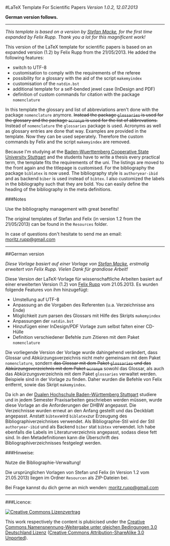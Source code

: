 
#LaTeX Template For Scientific Papers
*Version 1.0.2, 12.07.2013*

**German version follows.**

---

*This template is based on a version by [Stefan Macke](http://blog.stefan-macke.com/2009/04/24/latex-vorlage-fuer-meine-masterarbeit-an-der-ohm-hochschule-nuernberg/), for the first time expanded by Felix Rupp. Thank you a lot for this magnificent work!*

This version of the LaTeX template for scientific papers is based on an expanded version (1.2) by Felix Rupp from the 21/05/2013. He added the following features:

* switch to UTF-8
* customisation to comply with the requirements of the referee
* possibility for a glossary with the aid of the script `makemyindex`
* customisation of the `natdin.bst`
* additional template for a self-bended jewel case (InDesign and PDF)
* definition of custom commands for citation with the package `nomenclature`

In this template the glossary and list of abbreviations aren't done with the package `nomenclature` anymore. ~~Instead the package `glossaries` is used for the glossary and the package `acronym` is used for the list of abbrevations.~~ Instead of `nomenclature` the `glossaries` package is used. Acronyms as well as glossary entries are done that way. Examples are provided in the template. Now they can be used seperately. Therefore the custom commands by Felix and the script `makemyindex` are removed.

Because I'm studying at the [Baden-Wuerttemberg Cooperative State University Stuttgart](http://www.dhbw-stuttgart.de/service/english/about-us.html) and the students have to write a thesis every practical term, the template fits the requirements of the uni. The listings are moved to the front again and the titlepage is customised. For the bibliography the package `biblatex` is now used. The bibliography style is `authoryear-ibid` and as backend `biber` is used instead of `bibtex`. I also customized the labels in the bibliography such that they are bold. You can easily define the heading of the bibliography in the meta definitions.

###Notes

Use the bibliography management with great benefits!

The original templates of Stefan and Felix (in version 1.2 from the 21/05/2013) can be found in the `Resources` folder.

In case of questions don't hesitate to send me an email: [moritz.rupp@gmail.com](mailto:moritz.rupp@gmail.com)

---

##German version

*Diese Vorlage basiert auf einer Vorlage von [Stefan Macke](http://blog.stefan-macke.com/2009/04/24/latex-vorlage-fuer-meine-masterarbeit-an-der-ohm-hochschule-nuernberg/), erstmalig erweitert von Felix Rupp. Vielen Dank für grandiose Arbeit!*

Diese Version der LaTeX-Vorlage für wissenschaftliche Arbeiten basiert auf einer erweiterten Version (1.2) von [Felix Rupp](https://github.com/felixrupp/LaTeX-Vorlage-Wissenschaftliche-Arbeit) vom 21.05.2013. Es wurden folgende Features von ihm hinzugefügt:

* Umstellung auf UTF-8
* Anpassung an die Vorgaben des Referenten (u.a. Verzeichnisse ans Ende)
* Möglichkeit zum parsen des Glossars mit Hilfe des Skripts `makemyindex`
* Anpassungen der `natdin.bst`
* Hinzufügen einer InDesign/PDF Vorlage zum selbst falten einer CD-Hülle
* Definition verschiedener Befehle zum Zitieren mit dem Paket `nomenclature`


Die vorliegende Version der Vorlage wurde dahingehend verändert, dass Glossar und Abkürzungsverzeichnis nicht mehr gemeinsam mit dem Paket `nomenclature`, sondern ~~das Glossar mit dem Paket `glossaries` und das Abkürzungsverzeichnis mit dem Paket `acronym`~~ sowohl das Glossar, als auch das Abkürzungsverzeichnis mit dem Paket `glossaries` verwaltet werden. Beispiele sind in der Vorlage zu finden. Daher wurden die Befehle von Felix entfernt, sowie das Skript `makemyindex`.

Da ich an der [Dualen Hochschule Baden-Württemberg Stuttgart](http://www.dhbw-stuttgart.de) studiere und in jedem Semester Praxisarbeiten geschrieben werden müssen, wurde diese Vorlage an die Anforderungen der DHBW angepasst. Die Verzeichnisse wurden erneut an den Anfang gestellt und das Deckblatt angepasst. Anstatt `bibtex`wird `biblatex`zur Erzeugung des Bibliographiverzeichnises verwendet. Als Bibliographie-Stil wird der Stil `authoryear-ibid` und als Backend `biber` stat `bibtex` verwendet. Ich habe ebenfalls die Labels im Literaturverzeichnis angepasst, sodass diese fett sind. In den Metadefinitionen kann die Überschrift des Bibliographiverzeichnisses festgelegt werden.

###Hinweise:


Nutze die Bibliographie-Verwaltung! 

Die ursprünglichen Vorlagen von Stefan und Felix (in Version 1.2 vom 21.05.2013) liegen im Ordner `Resourcen` als ZIP-Dateien bei.

Bei Frage kannst du dich gerne an mich wenden: [moritz.rupp@gmail.com](mailto:morit.zrupp@gmail.com)

---

###Licence:

[![Creative Commons Lizenzvertrag](http://i.creativecommons.org/l/by-sa/3.0/de/88x31.png)](http://creativecommons.org/licenses/by-sa/3.0/de/)

This work respectively the content is plubicised under the [Creative Commons Namensnennung-Weitergabe unter gleichen Bedingungen 3.0 Deutschland Lizenz](http://creativecommons.org/licenses/by-sa/3.0/de/) ([Creative Commons Attribution-ShareAlike 3.0 Unported](http://creativecommons.org/licenses/by-sa/3.0/)).